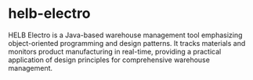 # helb-electro
 HELB Electro is a Java-based warehouse management tool emphasizing object-oriented programming and design patterns. It tracks materials and monitors product manufacturing in real-time, providing a practical application of design principles for comprehensive warehouse management.
